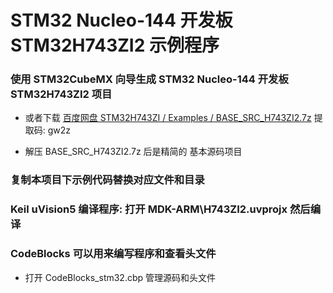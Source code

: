 # STM32 Nucleo-144 开发板 STM32H743ZI2 示例程序

### 使用 STM32CubeMX 向导生成 STM32 Nucleo-144 开发板 STM32H743ZI2 项目

- 或者下载 [百度网盘 STM32H743ZI / Examples / BASE_SRC_H743ZI2.7z](https://pan.baidu.com/s/1nF86J4iN1ICV01TrQHr0DA)   提取码: gw2z 

- 解压 BASE_SRC_H743ZI2.7z 后是精简的 基本源码项目

### 复制本项目下示例代码替换对应文件和目录

### Keil uVision5 编译程序: 打开 MDK-ARM\H743ZI2.uvprojx 然后编译

### CodeBlocks 可以用来编写程序和查看头文件
- 打开 CodeBlocks_stm32.cbp 管理源码和头文件